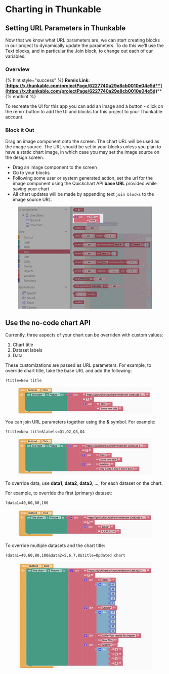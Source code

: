 # Charting in Thunkable

## Setting URL Parameters in Thunkable

Now that we know what URL parameters are, we can start creating blocks in our project to dynamically update the parameters. To do this we'll use the Text blocks, and in particular the Join block, to change out each of our variables.

### Overview

{% hint style="success" %}
**Remix Link:** [**https://x.thunkable.com/projectPage/6227740a29e8cb0010e04e5d**](https://x.thunkable.com/projectPage/6227740a29e8cb0010e04e5d)****
{% endhint %}

To recreate the UI for this app you can add an image and a button - click on the remix button to add the UI and blocks for this project to your Thunkable account.

### Block it Out

Drag an image component onto the screen. The chart URL will be used as the image source. The URL should be set in your blocks unless you plan to have a static chart image, in which case you may set the image source on the design screen.&#x20;

* Drag an image component to the screen
* Go to your blocks
* Following some user or system generated action, set the url for the image component using the Quickchart API **base URL** provided while saving your chart
* All chart updates will be made by appending text `join blocks` to the image source URL.&#x20;

<figure><img src="../.gitbook/assets/Charting in Thunkable  Blocking it out.png" alt=""><figcaption></figcaption></figure>

## Use the no-code chart API <a href="#use-the-no-code-chart-api" id="use-the-no-code-chart-api"></a>

Currently, three aspects of your chart can be overriden with custom values:

1. Chart title
2. Dataset labels
3. Data

These customizations are passed as URL parameters. For example, to override chart title, take the base URL and add the following:

```
?title=New title
```

<figure><img src="../.gitbook/assets/Charting in Thunkable  use no code 1.png" alt=""><figcaption></figcaption></figure>

You can join URL parameters together using the **&** symbol. For example:

```
?title=New title&labels=Q1,Q2,Q3,Q4
```

<figure><img src="../.gitbook/assets/Charting in Thunkable  use no code 2.png" alt=""><figcaption></figcaption></figure>

To override data, use **data1**, **data2**, **data3**, …, for each dataset on the chart.

For example, to override the first (primary) dataset:

```
?data1=40,60,80,100
```

<figure><img src="../.gitbook/assets/Charting in Thunkable  use no code 3.png" alt=""><figcaption></figcaption></figure>

To override multiple datasets and the chart title:

```
?data1=40,60,80,100&data2=5,6,7,8&title=Updated chart

```

<figure><img src="../.gitbook/assets/Charting in Thunkable  use no code 4.png" alt=""><figcaption></figcaption></figure>
